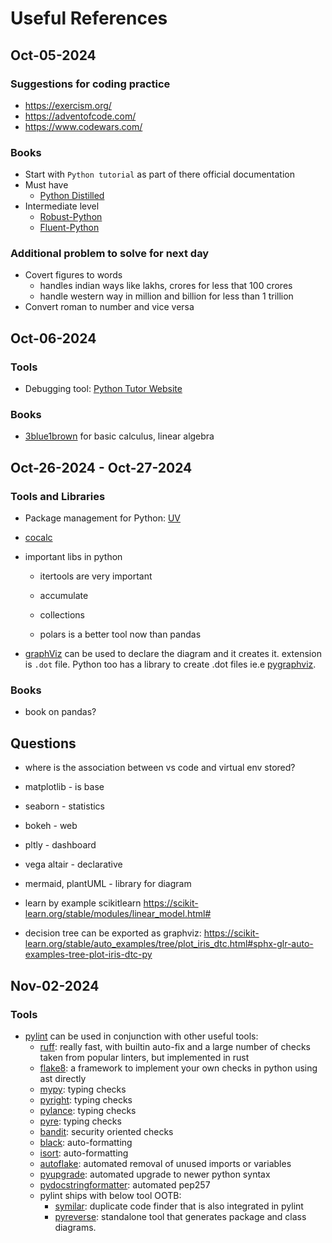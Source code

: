 # Useful References

## Oct-05-2024

### Suggestions for coding practice

* https://exercism.org/
* https://adventofcode.com/ 
* https://www.codewars.com/

### Books

* Start with `Python tutorial` as part of there official documentation
* Must have
  * [Python Distilled](https://www.amazon.in/Python-Distilled-David-M-Beazley-ebook/dp/B094CMKN2J)
* Intermediate level
  * [Robust-Python](https://www.amazon.in/Robust-Python-Patrick-Viafore-ebook/dp/B09982C9FX/)
  * [Fluent-Python](https://www.amazon.in/Fluent-Python-Luciano-Ramalho/dp/1491946008)

### Additional problem to solve for next day

* Covert figures to words
  * handles indian ways like lakhs, crores for less that 100 crores
  * handle western way in million and billion for less than 1 trillion
* Convert roman to number and vice versa

## Oct-06-2024

### Tools

* Debugging tool: [Python Tutor Website](https://pythontutor.com/)

### Books

* [3blue1brown](https://www.3blue1brown.com/) for basic calculus, linear algebra

## Oct-26-2024 - Oct-27-2024

### Tools and Libraries

* Package management for Python: [UV](https://docs.astral.sh/uv/)
* [cocalc](https://cocalc.com/)

* important libs in python
  * itertools are very important
  * accumulate
  * collections

  * polars is a better tool now than pandas

* [graphViz](https://graphviz.org/) can be used to declare the diagram and it creates it. extension is `.dot` file. Python too has a library to create .dot files ie.e [pygraphviz](https://pypi.org/project/pygraphviz/).

### Books

* book on pandas?

## Questions

* where is the association between vs code and virtual env stored?

* matplotlib - is base
* seaborn - statistics
* bokeh - web
* pltly - dashboard
* vega altair - declarative
* mermaid, plantUML - library for diagram

* learn by example scikitlearn https://scikit-learn.org/stable/modules/linear_model.html#
* decision tree can be exported as graphviz: https://scikit-learn.org/stable/auto_examples/tree/plot_iris_dtc.html#sphx-glr-auto-examples-tree-plot-iris-dtc-py

## Nov-02-2024

### Tools

* [pylint](https://pylint.readthedocs.io/en/stable/) can be used in conjunction with other useful tools:
  * [ruff](https://github.com/astral-sh/ruff): really fast, with builtin auto-fix and a large number of checks taken from popular linters, but implemented in rust
  * [flake8](https://github.com/PyCQA/flake8): a framework to implement your own checks in python using ast directly
  * [mypy](https://github.com/python/mypy): typing checks
  * [pyright](https://github.com/microsoft/pyright): typing checks
  * [pylance](https://www.google.com): typing checks
  * [pyre](https://github.com/facebook/pyre-check): typing checks
  * [bandit](https://github.com/PyCQA/bandit): security oriented checks
  * [black](https://github.com/psf/black): auto-formatting
  * [isort](https://pycqa.github.io/isort/): auto-formatting
  * [autoflake](https://github.com/myint/autoflake): automated removal of unused imports or variables
  * [pyupgrade](https://github.com/asottile/pyupgrade): automated upgrade to newer python syntax
  * [pydocstringformatter](https://github.com/DanielNoord/pydocstringformatter): automated pep257
  * pylint ships with below tool OOTB:
    * [symilar](https://pylint.readthedocs.io/en/latest/symilar.html): duplicate code finder that is also integrated in pylint
    * [pyreverse](https://pylint.readthedocs.io/en/latest/pyreverse.html): standalone tool that generates package and class diagrams.
